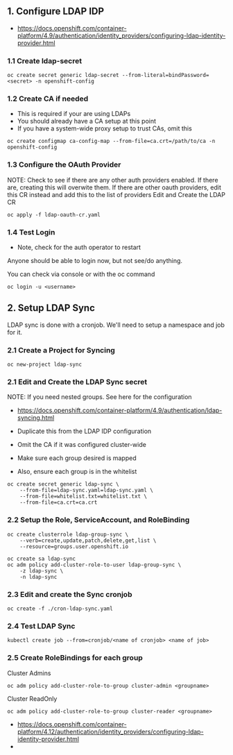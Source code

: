 
## 1. Configure LDAP IDP
  * https://docs.openshift.com/container-platform/4.9/authentication/identity_providers/configuring-ldap-identity-provider.html

### 1.1 Create ldap-secret
```
oc create secret generic ldap-secret --from-literal=bindPassword=<secret> -n openshift-config 
```

### 1.2 Create CA if needed
  * This is required if your are using LDAPs
  * You should already have a CA setup at this point
  * If you have a system-wide proxy setup to trust CAs, omit this
```
oc create configmap ca-config-map --from-file=ca.crt=/path/to/ca -n openshift-config
```

### 1.3 Configure the OAuth Provider
NOTE: Check to see if there are any other auth providers enabled. If there are, creating this will overwite them.
If there are other oauth providers, edit this CR instead and add this to the list of providers
Edit and Create the LDAP CR
```
oc apply -f ldap-oauth-cr.yaml
```

### 1.4 Test Login
  * Note, check for the auth operator to restart

Anyone should be able to login now, but not see/do anything.

You can check via console or with the oc command
```
oc login -u <username>
```

## 2. Setup LDAP Sync
LDAP sync is done with a cronjob. We'll need to setup a namespace and job for it.

### 2.1 Create a Project for Syncing

```
oc new-project ldap-sync
```

### 2.1 Edit and Create the LDAP Sync secret

NOTE: If you need nested groups. See here for the configuration
  * https://docs.openshift.com/container-platform/4.9/authentication/ldap-syncing.html
  
  * Duplicate this from the LDAP IDP configuration
  * Omit the CA if it was configured cluster-wide
  * Make sure each group desired is mapped
  * Also, ensure each group is in the whitelist

```
oc create secret generic ldap-sync \
    --from-file=ldap-sync.yaml=ldap-sync.yaml \
    --from-file=whitelist.txt=whitelist.txt \
    --from-file=ca.crt=ca.crt
```

### 2.2 Setup the Role, ServiceAccount, and RoleBinding
```
oc create clusterrole ldap-group-sync \
    --verb=create,update,patch,delete,get,list \
    --resource=groups.user.openshift.io

oc create sa ldap-sync
oc adm policy add-cluster-role-to-user ldap-group-sync \
    -z ldap-sync \
    -n ldap-sync
```

### 2.3 Edit and create the Sync cronjob

```
oc create -f ./cron-ldap-sync.yaml
```

### 2.4 Test LDAP Sync
```
kubectl create job --from=cronjob/<name of cronjob> <name of job>
```

### 2.5 Create RoleBindings for each group
Cluster Admins
```
oc adm policy add-cluster-role-to-group cluster-admin <groupname>
```

Cluster ReadOnly
```
oc adm policy add-cluster-role-to-group cluster-reader <groupname>
```

* https://docs.openshift.com/container-platform/4.12/authentication/identity_providers/configuring-ldap-identity-provider.html
* 